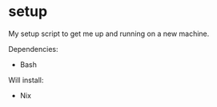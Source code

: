 setup
=====

My setup script to get me up and running on a new machine.

Dependencies:
- Bash

Will install:
- Nix
